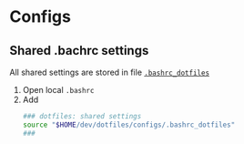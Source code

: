 # Configs

## Shared .bachrc settings

All shared settings are stored in file [`.bashrc_dotfiles`](./.bashrc_dotfiles)

1. Open local `.bashrc`
1. Add  
   ```sh
   ### dotfiles: shared settings
   source "$HOME/dev/dotfiles/configs/.bashrc_dotfiles"
   ### 
   ```
